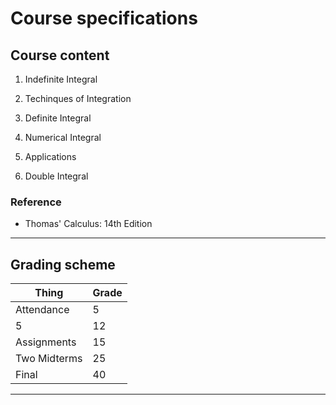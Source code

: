 # Course specifications

## Course content

1. Indefinite Integral

2. Techinques of Integration

3. Definite Integral

4. Numerical Integral

5. Applications

6. Double Integral

### Reference

- Thomas' Calculus: 14th Edition

---

## Grading scheme

| Thing         | Grade    |
|-------------- | -------- |
| Attendance    | 5        |
| 5             | 12       |
| Assignments   | 15       |
| Two Midterms  | 25       |
| Final         | 40       |

---
